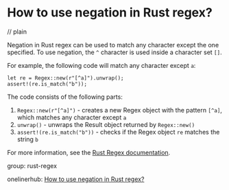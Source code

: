 # How to use negation in Rust regex?
// plain

Negation in Rust regex can be used to match any character except the one specified. To use negation, the `^` character is used inside a character set `[]`.

For example, the following code will match any character except `a`:
```
let re = Regex::new(r"[^a]").unwrap();
assert!(re.is_match("b"));
```

The code consists of the following parts:
1. `Regex::new(r"[^a]")` - creates a new Regex object with the pattern `[^a]`, which matches any character except `a`
2. `unwrap()` - unwraps the Result object returned by `Regex::new()`
3. `assert!(re.is_match("b"))` - checks if the Regex object `re` matches the string `b`

For more information, see the [Rust Regex documentation](https://doc.rust-lang.org/regex/regex/index.html).

group: rust-regex

onelinerhub: [How to use negation in Rust regex?](https://onelinerhub.com/rust/how-to-use-negation-in-rust-regex)